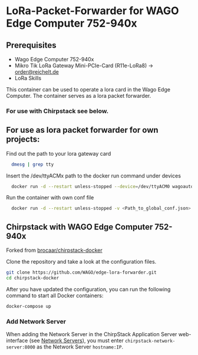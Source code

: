 # LoRa-Packet-Forwarder for WAGO Edge Computer 752-940x

## Prerequisites
- Wago Edge Computer 752-940x
- Mikro Tik LoRa Gateway Mini-PCIe-Card (R11e-LoRa8) -> [order@reichelt.de](https://www.reichelt.de/mini-pcie-gateway-karte-lora-wan-mtk-r11e-lora8-p273003.html?CCOUNTRY=445&LANGUAGE=de&trstct=pos_0&nbc=1&&r=1 "reichelt elektronik")
- LoRa Skills

This container can be used to operate a lora card in the Wago Edge Computer. The container serves as a lora packet forwarder.

### For use with Chirpstack see below.

## For use as lora packet forwarder for own projects:

Find out the path to your lora gateway card 
```bash
  dmesg | grep tty
```

Insert the /dev/ttyACMx path to the docker run command under devices

```bash
  docker run -d --restart unless-stopped --device=/dev/ttyACM0 wagoautomation/edge-lora-forwarder
```

Run the container with own conf file

```bash
  docker run -d --restart unless-stopped -v <Path_to_global_conf.json>:/global_conf.json --devices=/dev/ttyACM0 wagoautomation/edge-lora-forwarder
```

## Chirpstack with WAGO Edge Computer 752-940x

Forked from [brocaar/chirpstack-docker](https://github.com/brocaar/chirpstack-docker "brocaar/chirpstack-docker")

Clone the repository and take a look at the configuration files.

```bash
git clone https://github.com/WAGO/edge-lora-forwarder.git
cd chirpstack-docker
```

After you have updated the configuration, you can run the following command to start all Docker containers:

```bash
docker-compose up
```

### Add Network Server

When adding the Network Server in the ChirpStack Application Server web-interface
(see [Network Servers](https://www.chirpstack.io/application-server/use/network-servers/)),
you must enter `chirpstack-network-server:8000` as the Network Server `hostname:IP`.

